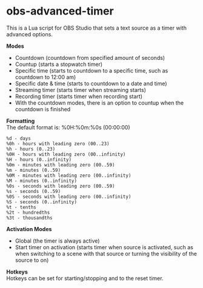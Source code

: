 # obs-advanced-timer

This is a Lua script for OBS Studio that sets a text source as a timer with advanced options.  

**Modes**  
- Countdown (countdown from specified amount of seconds)  
- Countup (starts a stopwatch timer)  
- Specific time (starts to countdown to a specific time, such as countdown to 12:00 am)  
- Specific date & time (starts to countdown to a date and time)  
- Streaming timer (starts timer when streaming starts)  
- Recording timer (starts timer when recording start)  
- With the countdown modes, there is an option to countup when the countdown is finished

**Formatting**  
The default format is: %0H:%0m:%0s (00:00:00)  

```
%d - days
%0h - hours with leading zero (00..23)
%h - hours (0..23)
%0H - hours with leading zero (00..infinity)
%H - hours (0..infinity)
%0m - minutes with leading zero (00..59)
%m - minutes (0..59)
%0M - minutes with leading zero (00..infinity)
%M - minutes (0..infinity)
%0s - seconds with leading zero (00..59)
%s - seconds (0..59)
%0S - seconds with leading zero (00..infinity)
%S - seconds (0..infinity)
%t - tenths
%2t - hundredths
%3t - thousandths
```

**Activation Modes**  
- Global (the timer is always active)  
- Start timer on activation (starts timer when source is activated, such as when switching to a scene with that source or turning the visibility of the source to on)  


**Hotkeys**  
Hotkeys can be set for starting/stopping and to the reset timer.
